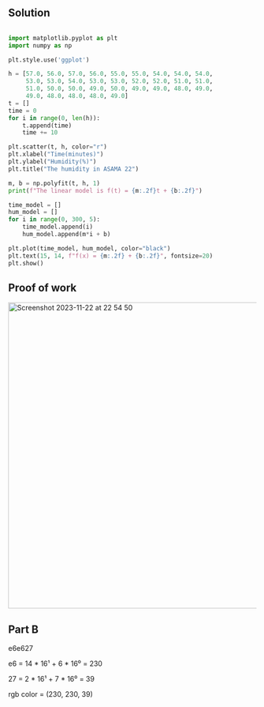 ## Solution ##

```.py

import matplotlib.pyplot as plt
import numpy as np

plt.style.use('ggplot')

h = [57.0, 56.0, 57.0, 56.0, 55.0, 55.0, 54.0, 54.0, 54.0,
     53.0, 53.0, 54.0, 53.0, 53.0, 52.0, 52.0, 51.0, 51.0,
     51.0, 50.0, 50.0, 49.0, 50.0, 49.0, 49.0, 48.0, 49.0,
     49.0, 48.0, 48.0, 48.0, 49.0]
t = []
time = 0
for i in range(0, len(h)):
    t.append(time)
    time += 10

plt.scatter(t, h, color="r")
plt.xlabel("Time(minutes)")
plt.ylabel("Humidity(%)")
plt.title("The humidity in ASAMA 22")

m, b = np.polyfit(t, h, 1)
print(f"The linear model is f(t) = {m:.2f}t + {b:.2f}")

time_model = []
hum_model = []
for i in range(0, 300, 5):
    time_model.append(i)
    hum_model.append(m*i + b)

plt.plot(time_model, hum_model, color="black")
plt.text(15, 14, f"f(x) = {m:.2f} + {b:.2f}", fontsize=20)
plt.show()

```

## Proof of work ##

<img width="620" alt="Screenshot 2023-11-22 at 22 54 50" src="https://github.com/yuxuantaoisak/unit_2/assets/144768397/c1899543-add7-4352-9255-6876a8eeb5f1">

## Part B ##

e6e627

e6 = 14 * 16¹ + 6 * 16⁰ = 230

27 = 2 * 16¹ + 7 * 16⁰ = 39

rgb color = (230, 230, 39)
